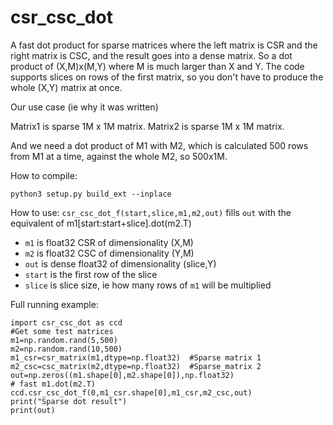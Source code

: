 # csr_csc_dot

A fast dot product for sparse matrices where the left matrix is CSR
and the right matrix is CSC, and the result goes into a dense
matrix. So a dot product of (X,M)x(M,Y) where M is much larger than X
and Y. The code supports slices on rows of the first matrix, so you
don't have to produce the whole (X,Y) matrix at once.

Our use case (ie why it was written)

Matrix1 is sparse 1M x 1M matrix.
Matrix2 is sparse 1M x 1M matrix.

And we need a dot product of M1 with M2, which is calculated 500 rows from M1 at a time, against
the whole M2, so 500x1M.

How to compile:

    python3 setup.py build_ext --inplace

How to use:
`csr_csc_dot_f(start,slice,m1,m2,out)` fills `out` with the equivalent of m1[start:start+slice].dot(m2.T)
- `m1` is float32 CSR of dimensionality (X,M)
- `m2` is float32 CSC of dimensionality (Y,M)
- `out` is dense float32 of dimensionality (slice,Y)
- `start` is the first row of the slice
- `slice` is slice size, ie how many rows of `m1` will be multiplied
    
Full running example:

    import csr_csc_dot as ccd
    #Get some test matrices
    m1=np.random.rand(5,500)
    m2=np.random.rand(10,500)
    m1_csr=csr_matrix(m1,dtype=np.float32)  #Sparse matrix 1
    m2_csc=csc_matrix(m2,dtype=np.float32)  #Sparse_matrix 2
    out=np.zeros((m1.shape[0],m2.shape[0]),np.float32)
    # fast m1.dot(m2.T)
    ccd.csr_csc_dot_f(0,m1_csr.shape[0],m1_csr,m2_csc,out)
    print("Sparse dot result")
    print(out)




